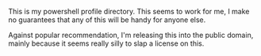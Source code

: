 This is my powershell profile directory. This seems to work for me, I make no guarantees 
that any of this will be handy for anyone else.

Against popular recommendation, I'm releasing this into the public domain, mainly because
it seems really silly to slap a license on this.
